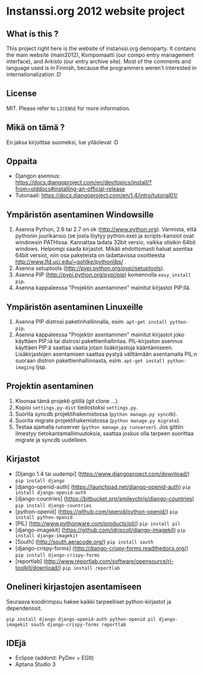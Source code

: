 Instanssi.org 2012 website project
==================================

What is this ?
--------------
This project right here is the website of instanssi.org demoparty. It contains the main website (main2012),
Kompomaatti (our compo entry management interface), and Arkisto (our entry archive site). Most
of the comments and language used is in Finnish, because the programmers weren't interested in 
internationalization :D

License
-------
MIT. Please refer to `LICENSE` for more information.

Mikä on tämä ?
--------------
En jaksa kirjoittaa suomeksi, lue ylläolevat :D

Oppaita
-------
* Djangon asennus: https://docs.djangoproject.com/en/dev/topics/install/?from=olddocs#installing-an-official-release
* Tutoriaali: https://docs.djangoproject.com/en/1.4/intro/tutorial01/

Ympäristön asentaminen Windowsille
----------------------------------
1. Asenna Python, 2.6 tai 2.7 on ok (http://www.python.org). Varmista, että pythonin juurikansio (se josta löytyy python.exe)
   ja scripts-kansiot ovat windowsin PATHissa. Kannattaa ladata 32bit versio, vaikka olisikin 64bit windows. Helpompi saada
   kirjastot. Mikäli ehdottomasti haluat asentaa 64bit versiot, niin osa paketeista on ladattavissa osoitteesta 
   http://www.lfd.uci.edu/~gohlke/pythonlibs/ .
2. Asenna setuptools (http://pypi.python.org/pypi/setuptools). 
3. Asenna PIP (http://pypi.python.org/pypi/pip) komennolla `easy_install pip`.
4. Asenna kappaleessa "Projektin asentaminen" mainitut kirjastot PIP:llä.

Ympäristön asentaminen Linuxeille
---------------------------------
1. Asenna PIP distrosi paketinhallinnalla, esim. `apt-get install python-pip`.
2. Asenna kappaleessa "Projektin asentaminen" mainitut kirjastot joko käyttäen PIP:iä tai distrosi pakettienhallintaa. 
   PIL-kirjaston asennus käyttäen PIP:ä saattaa vaatia jotain lisäkirjastoja kääntämiseen. Lisäkirjastojen asentamisen
   saattaa pystyä välttämään asentamalla PIL:n suoraan distron pakettienhallinnasta, esim. `apt-get install python-imaging` tjsp.

Projektin asentaminen
---------------------
1. Kloonaa tämä projekti gitillä (git clone ...).
2. Kopioi `settings.py-dist` tiedostoksi `settings.py`.
2. Suorita syncdb projektihakemistossa (`python manage.py syncdb`).
3. Suorita migrate projektihakemistossa (`python manage.py migrate`).
4. Testaa ajamalla runserver (`python manage.py runserver`). Jos gittiin ilmestyy tietokantamallimuutoksia, saattaa
   joskus olla tarpeen suorittaa migrate ja syncdb uudelleen.

Kirjastot
---------
* [Django 1.4 tai uudempi] (https://www.djangoproject.com/download/) `pip install django`
* [django-openid-auth] (https://launchpad.net/django-openid-auth) `pip install django-openid-auth`
* [django-countries] (https://bitbucket.org/smileychris/django-countries) `pip install django-countries`
* [python-openid] (https://github.com/openid/python-openid/) `pip install python-openid`
* [PIL] (http://www.pythonware.com/products/pil/) `pip install pil`
* [django-imagekit] (https://github.com/jdriscoll/django-imagekit) `pip install django-imagekit`
* [South] (http://south.aeracode.org/) `pip install south`
* [django-crispy-forms] (http://django-crispy-forms.readthedocs.org/) `pip install django-crispy-forms`
* [reportlab] (http://www.reportlab.com/software/opensource/rl-toolkit/download/) `pip install reportlab`

Onelineri kirjastojen asentamiseen
----------------------------------
Seuraava koodirimpsu hakee kaikki tarpeelliset python-kirjastot ja dependenssit.

    pip install django django-openid-auth python-openid pil django-imagekit south django-crispy-forms reportlab

IDEjä
-----
* Eclipse (addonit: PyDev + EGIt)
* Aptana Studio 3

